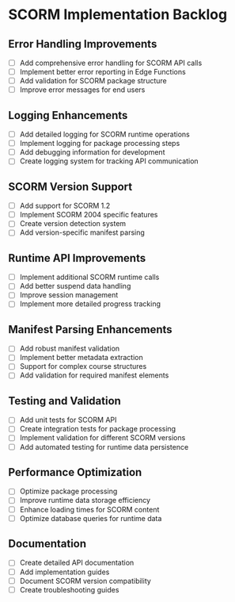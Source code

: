 # SCORM Implementation Backlog

## Error Handling Improvements
- [ ] Add comprehensive error handling for SCORM API calls
- [ ] Implement better error reporting in Edge Functions
- [ ] Add validation for SCORM package structure
- [ ] Improve error messages for end users

## Logging Enhancements
- [ ] Add detailed logging for SCORM runtime operations
- [ ] Implement logging for package processing steps
- [ ] Add debugging information for development
- [ ] Create logging system for tracking API communication

## SCORM Version Support
- [ ] Add support for SCORM 1.2
- [ ] Implement SCORM 2004 specific features
- [ ] Create version detection system
- [ ] Add version-specific manifest parsing

## Runtime API Improvements
- [ ] Implement additional SCORM runtime calls
- [ ] Add better suspend data handling
- [ ] Improve session management
- [ ] Implement more detailed progress tracking

## Manifest Parsing Enhancements
- [ ] Add robust manifest validation
- [ ] Implement better metadata extraction
- [ ] Support for complex course structures
- [ ] Add validation for required manifest elements

## Testing and Validation
- [ ] Add unit tests for SCORM API
- [ ] Create integration tests for package processing
- [ ] Implement validation for different SCORM versions
- [ ] Add automated testing for runtime data persistence

## Performance Optimization
- [ ] Optimize package processing
- [ ] Improve runtime data storage efficiency
- [ ] Enhance loading times for SCORM content
- [ ] Optimize database queries for runtime data

## Documentation
- [ ] Create detailed API documentation
- [ ] Add implementation guides
- [ ] Document SCORM version compatibility
- [ ] Create troubleshooting guides